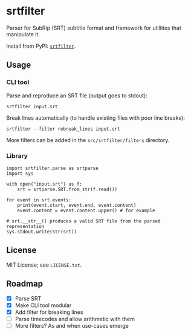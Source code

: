 # srtfilter

Parser for SubRip (SRT) subtitle format and framework for utilities that manipulate it.

Install from PyPI: [`srtfilter`](https://pypi.org/project/srtfilter/).

## Usage

### CLI tool

Parse and reproduce an SRT file (output goes to stdout):

`srtfilter input.srt`

Break lines automatically (to handle existing files with poor line breaks):

`srtfilter --filter rebreak_lines input.srt`

More filters can be added in the `src/srtfilter/filters` directory.

### Library

```
import srtfilter.parse as srtparse
import sys

with open("input.srt") as f:
    srt = srtparse.SRT.from_str(f.read())

for event in srt.events:
    print(event.start, event.end, event.content)
    event.content = event.content.upper() # for example

# srt.__str__() produces a valid SRT file from the parsed representation
sys.stdout.write(str(srt))
```

## License

MIT License; see `LICENSE.txt`.

## Roadmap

- [x] Parse SRT
- [x] Make CLI tool modular
- [x] Add filter for breaking lines
- [ ] Parse timecodes and allow arithmetic with them
- [ ] More filters? As and when use-cases emerge
